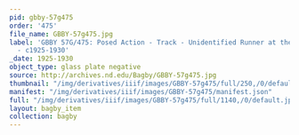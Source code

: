 ```yaml
---
pid: gbby-57g475
order: '475'
file_name: GBBY-57g475.jpg
label: 'GBBY 57G/475: Posed Action - Track - Unidentified Runner at the Starting Line
  - c1925-1930'
_date: 1925-1930
object_type: glass plate negative
source: http://archives.nd.edu/Bagby/GBBY-57g475.jpg
thumbnail: "/img/derivatives/iiif/images/GBBY-57g475/full/250,/0/default.jpg"
manifest: "/img/derivatives/iiif/images/GBBY-57g475/manifest.json"
full: "/img/derivatives/iiif/images/GBBY-57g475/full/1140,/0/default.jpg"
layout: bagby_item
collection: bagby
---
```

